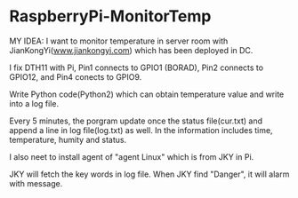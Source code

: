 # RaspberryPi-MonitorTemp
MY IDEA:
I want to monitor temperature in server room with JianKongYi(www.jiankongyi.com) which has been deployed in DC.

I fix DTH11 with Pi, Pin1 connects to GPIO1 (BORAD), Pin2 connects to GPIO12, and Pin4 conects to GPIO9.  

Write Python code(Python2) which can obtain temperature value and write into a log file.

Every 5 minutes, the porgram update once the status file(cur.txt) and append a line in log file(log.txt) as well.  In the information includes time, temperature, humity and status.

I also neet to install agent of "agent Linux" which is from JKY in Pi.

JKY will fetch the key words in log file.  When JKY find "Danger", it will alarm with message.
